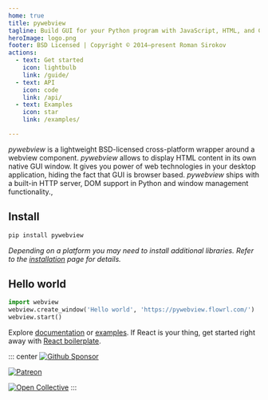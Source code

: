 ```yaml
---
home: true
title: pywebview
tagline: Build GUI for your Python program with JavaScript, HTML, and CSS.
heroImage: logo.png
footer: BSD Licensed | Copyright © 2014–present Roman Sirokov
actions:
  - text: Get started
    icon: lightbulb
    link: /guide/
  - text: API
    icon: code
    link: /api/
  - text: Examples
    icon: star
    link: /examples/

---
```

<CurrentVersion version="6.1"/>

_pywebview_ is a lightweight BSD-licensed cross-platform wrapper around a webview component. _pywebview_ allows to display HTML content in its own native GUI window. It gives you power of web technologies in your desktop application, hiding the fact that GUI is browser based. _pywebview_ ships with a built-in HTTP server, DOM support in Python and window management functionality.,


## Install

``` bash
pip install pywebview
```

_Depending on a platform you may need to install additional libraries. Refer to the [installation](/guide/installation.html) page for details._

## Hello world

``` python
import webview
webview.create_window('Hello world', 'https://pywebview.flowrl.com/')
webview.start()
```

Explore [documentation](/guide/) or [examples](/examples/). If React is your thing, get started right away with [React boilerplate](https://github.com/r0x0r/pywebview-react-boilerplate).

<Features/>



::: center
[![Github Sponsor](/github_sponsor_button.png)](https://github.com/sponsors/r0x0r)

[![Patreon](/patreon.png)](https://www.patreon.com/bePatron?u=13226105)

[![Open Collective](/opencollective.png)](https://opencollective.com/pywebview/donate)
:::
